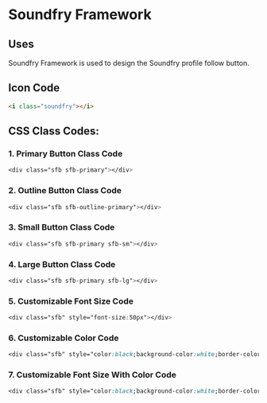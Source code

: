 # Soundfry Framework
## Uses
Soundfry Framework is used to design the Soundfry profile follow button.
## Icon Code
```html
<i class="soundfry"></i>
```
## CSS Class Codes:
### 1. Primary Button Class Code
```css
<div class="sfb sfb-primary"></div>
```
### 2. Outline Button Class Code
```css
<div class="sfb sfb-outline-primary"></div>
```
### 3. Small Button Class Code
```css
<div class="sfb sfb-primary sfb-sm"></div>
```
### 4. Large Button Class Code
```css
<div class="sfb sfb-primary sfb-lg"></div>
```
### 5. Customizable Font Size Code
```css
<div class="sfb" style="font-size:50px"></div>
```
### 6. Customizable Color Code
```css
<div class="sfb" style="color:black;background-color:white;border-color:black"></div>
```
### 7. Customizable Font Size With Color Code
```css
<div class="sfb" style="color:black;background-color:white;border-color:black;font-size:50px"></div>
```
